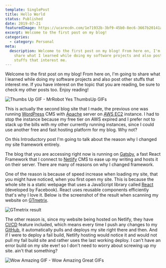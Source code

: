 ```yaml
---
template: SinglePost
title: Hello World
status: Published
date: 2019-07-21
featuredImage: https://ucarecdn.com/1e71932b-3bf9-45b0-8ec6-3667b20141a5/
excerpt: Welcome to the first post on my blog!
categories:
  - category: Personal
meta:
  description: Welcome to the first post on my blog! From here on, I'm going to
    share what I learned while doing my software projects and also post other
    stuffs that interest me.
---
```

Welcome to the first post on my blog! From here on, I'm going to share what I learned while doing my software projects and also post other stuffs that interest me. If you have interest on the topic that you are reading, be sure to check my other posts too. Enjoy reading!

![Thumbs Up GIF - MrRobot Yes ThumbsUp GIFs](https://media1.tenor.com/images/b7c6e2b66e9b08b7fbff24003a44529e/tenor.gif?itemid=12421377)

This is actually the second blog site that I made, the previous one was running [WordPress](https://wordpress.com/) CMS with [Apache](https://httpd.apache.org/) server on [AWS EC2](https://aws.amazon.com/ec2/) instance. I had to stop the instance because my free tier on AWS expired and I prefer not to stack up the bills with my other currently running instances, since I could use another free and fast hosting platform for my blog. Why not? 

On this Introductory post I'm going to talk about the reason why I changed my site framework entirely.

The blog that you are accessing right now is running on [Gatsby](https://www.gatsbyjs.com/), a fast React Framework that I connect to [Netlify](https://www.netlify.com/) CMS to ease up my writing and hosts it on their server. There are many of reasons on why I changed framework.

One of the reason is because of speed increase when loading my site, that you might have noticed, when you first open my site. This is because the whole site is a static webpage that uses a JavaScript library called [React](https://reactjs.org/) (developed by Facebook). React uses reusable components efficiently that's why I love it. Below is the screenshot of the result when scanning my website on [GTmetrix](https://gtmetrix.com/).

![GTmetrix result](https://ucarecdn.com/5c28e9a6-db47-4826-ad8b-e49907e289de/ "GTmetrix Result for my Website Speed")

The other reason is, since my website being hosted on Netlify, they have [CI/CD](https://en.wikipedia.org/wiki/CI/CD) feature included, which means every time I push any changes to my [GitHub](https://github.com/ilhamfadheel), it automatically pulls and deploys my site right there and then. And if I were to deploy a fail build, Netlify hosting would notice it and would not pull my fail build site and rather uses the last working deploy. I can't have an error build on my site ever! so I don't need to worry about screwing up my site. ain't that something?                       

 ![Wow Amazing GIF - Wow Amazing Great GIFs](https://media.tenor.com/images/12970068a5b7842a257b34088c5dcf36/tenor.gif)